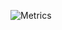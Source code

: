 ![Metrics](https://metrics.lecoq.io/luis-07?template=classic&base.community=0&base.repositories=0&base.metadata=0&lines=1&introduction=1&languages=1&isocalendar=1&people=1&introduction.title=true&isocalendar.duration=half-year&languages.colors=github&languages.threshold=0%25&people.limit=28&people.size=28&people.types=followers%2C%20following&people.identicons=false&people.shuffle=false&config.timezone=Europe%2FBerlin)
